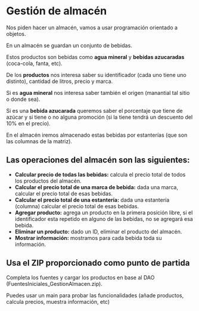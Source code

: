 # Gestión de almacén
Nos piden hacer un almacén, vamos a usar programación orientado a objetos.

En un almacén se guardan un conjunto de  bebidas.

Estos productos son bebidas como **agua mineral** y **bebidas azucaradas** (coca-cola, fanta, etc). 

De los **productos** nos interesa saber su identificador (cada uno tiene uno distinto), cantidad de litros, precio y marca.

Si es **agua mineral** nos interesa saber también el origen (manantial tal sitio o donde sea).

Si es una **bebida azucarada** queremos saber el porcentaje que tiene de azúcar y si tiene o no alguna promoción (si la tiene tendrá un descuento del 10% en el precio).

En el almacén iremos almacenado estas bebidas por estanterías (que son las columnas de la matriz).

## Las operaciones del almacén son las siguientes:

- **Calcular precio de todas las bebidas:** calcula el precio total de todos los productos del almacén.
- **Calcular el precio total de una marca de bebida:** dada una marca, calcular el precio total de esas bebidas.
- **Calcular el precio total de una estantería:** dada una estantería (columna) calcular el precio total de esas bebidas.
- **Agregar producto:** agrega un producto en la primera posición libre, si el identificador esta repetido en alguno de las bebidas, no se agregará esa bebida.
- **Eliminar un producto:** dado un ID, eliminar el producto del almacén.
- **Mostrar información:** mostramos para cada bebida toda su información.

## Usa el ZIP proporcionado como punto de partida
Completa los fuentes y cargar los productos en base al DAO (FuentesIniciales_GestionAlmacen.zip).

Puedes usar un main para probar las funcionalidades (añade productos, calcula precios, muestra información, etc)
